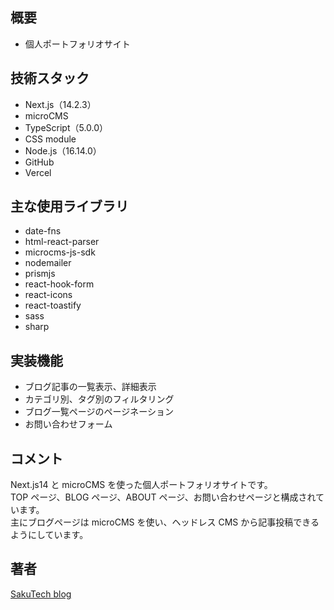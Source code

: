 ## 概要

- 個人ポートフォリオサイト

## 技術スタック

- Next.js（14.2.3）
- microCMS
- TypeScript（5.0.0）
- CSS module
- Node.js（16.14.0）
- GitHub
- Vercel

## 主な使用ライブラリ

- date-fns
- html-react-parser
- microcms-js-sdk
- nodemailer
- prismjs
- react-hook-form
- react-icons
- react-toastify
- sass
- sharp

## 実装機能

- ブログ記事の一覧表示、詳細表示
- カテゴリ別、タグ別のフィルタリング
- ブログ一覧ページのページネーション
- お問い合わせフォーム

## コメント

Next.js14 と microCMS を使った個人ポートフォリオサイトです。  
TOP ページ、BLOG ページ、ABOUT ページ、お問い合わせページと構成されています。  
主にブログページは microCMS を使い、ヘッドレス CMS から記事投稿できるようにしています。

## 著者

[SakuTech blog](https://github.com/n-sakuma39/)
